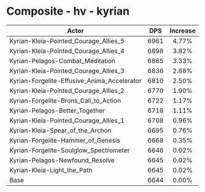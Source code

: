 # Composite - hv - kyrian
| Actor | DPS | Increase |
|---|:---:|:---:|
|Kyrian-Kleia-Pointed_Courage_Allies_5|6961|4.77%|
|Kyrian-Kleia-Pointed_Courage_Allies_4|6898|3.82%|
|Kyrian-Pelagos-Combat_Meditation|6865|3.33%|
|Kyrian-Kleia-Pointed_Courage_Allies_3|6836|2.88%|
|Kyrian-Forgelite-Effusive_Anima_Accelerator|6810|2.50%|
|Kyrian-Kleia-Pointed_Courage_Allies_2|6770|1.90%|
|Kyrian-Forgelite-Brons_Call_to_Action|6722|1.17%|
|Kyrian-Pelagos-Better_Together|6718|1.11%|
|Kyrian-Kleia-Pointed_Courage_Allies_1|6708|0.96%|
|Kyrian-Kleia-Spear_of_the_Archon|6695|0.76%|
|Kyrian-Forgelite-Hammer_of_Genesis|6668|0.35%|
|Kyrian-Forgelite-Soulglow_Spectrometer|6646|0.02%|
|Kyrian-Pelagos-Newfound_Resolve|6645|0.02%|
|Kyrian-Kleia-Light_the_Path|6645|0.02%|
|Base|6644|0.00%|
